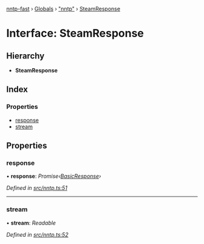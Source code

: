 [nntp-fast](../README.md) › [Globals](../globals.md) › ["nntp"](../modules/_nntp_.md) › [SteamResponse](_nntp_.steamresponse.md)

# Interface: SteamResponse

## Hierarchy

* **SteamResponse**

## Index

### Properties

* [response](_nntp_.steamresponse.md#response)
* [stream](_nntp_.steamresponse.md#stream)

## Properties

###  response

• **response**: *Promise‹[BasicResponse](_nntp_.basicresponse.md)›*

*Defined in [src/nntp.ts:51](https://github.com/DasKraken/nntp-fast/blob/08294ae/src/nntp.ts#L51)*

___

###  stream

• **stream**: *Readable*

*Defined in [src/nntp.ts:52](https://github.com/DasKraken/nntp-fast/blob/08294ae/src/nntp.ts#L52)*
